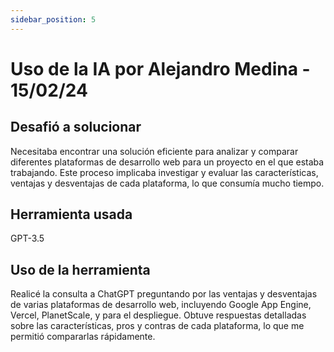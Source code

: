 ```yaml
---
sidebar_position: 5
---
```


# Uso de la IA por Alejandro Medina - 15/02/24

## Desafió a solucionar
Necesitaba encontrar una solución eficiente para analizar y comparar diferentes plataformas de desarrollo web para un proyecto en el que estaba trabajando. Este proceso implicaba investigar y evaluar las características, ventajas y desventajas de cada plataforma, lo que consumía mucho tiempo.

## Herramienta usada

GPT-3.5

## Uso de la herramienta

Realicé la consulta a ChatGPT preguntando por las ventajas y desventajas de varias plataformas de desarrollo web, incluyendo Google App Engine, Vercel, PlanetScale, y para el despliegue. Obtuve respuestas detalladas sobre las características, pros y contras de cada plataforma, lo que me permitió compararlas rápidamente.
